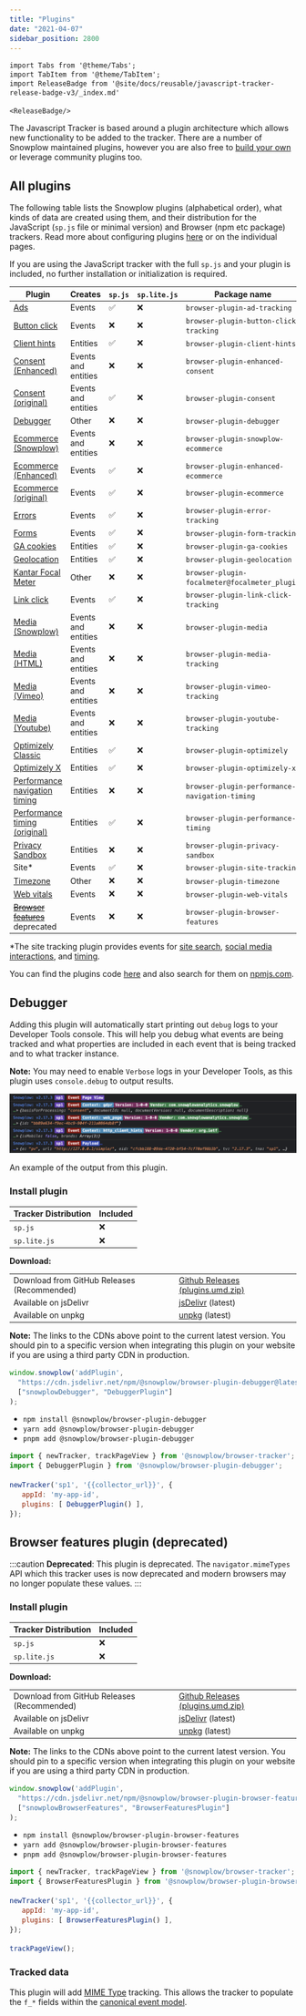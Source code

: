 ```yaml
---
title: "Plugins"
date: "2021-04-07"
sidebar_position: 2800
---
```


```mdx-code-block
import Tabs from '@theme/Tabs';
import TabItem from '@theme/TabItem';
import ReleaseBadge from '@site/docs/reusable/javascript-tracker-release-badge-v3/_index.md'

<ReleaseBadge/>
```

The Javascript Tracker is based around a plugin architecture which allows new functionality to be added to the tracker. There are a number of Snowplow maintained plugins, however you are also free to [build your own](docs/collecting-data/collecting-from-own-applications/javascript-trackers/web-tracker/plugins/creating-your-own-plugins/index.md) or leverage community plugins too.

## All plugins

The following table lists the Snowplow plugins (alphabetical order), what kinds of data are created using them, and their distribution for the JavaScript (`sp.js` file or minimal version) and Browser (npm etc package) trackers. Read more about configuring plugins [here](docs/collecting-data/collecting-from-own-applications/javascript-trackers/web-tracker/plugins/configuring-tracker-plugins/index.md) or on the individual pages.

If you are using the JavaScript tracker with the full `sp.js` and your plugin is included, no further installation or initialization is required.

| Plugin | Creates | `sp.js` | `sp.lite.js` | Package name |
|---|---|---|---|---|
| [Ads](docs/collecting-data/collecting-from-own-applications/javascript-trackers/web-tracker/tracking-events/ads/index.md) | Events | ✅ | ❌ | `browser-plugin-ad-tracking` |
| [Button click](docs/collecting-data/collecting-from-own-applications/javascript-trackers/web-tracker/tracking-events/button-click/index.md) | Events | ❌ | ❌ | `browser-plugin-button-click-tracking` |
| [Client hints](docs/collecting-data/collecting-from-own-applications/javascript-trackers/web-tracker/tracking-events/client-hints/index.md) | Entities | ✅ | ❌ | `browser-plugin-client-hints` |
| [Consent (Enhanced)](docs/collecting-data/collecting-from-own-applications/javascript-trackers/web-tracker/tracking-events/consent-gdpr/index.md) | Events and entities | ❌ | ❌ | `browser-plugin-enhanced-consent` |
| [Consent (original)](docs/collecting-data/collecting-from-own-applications/javascript-trackers/web-tracker/tracking-events/consent-gdpr/original/index.md) | Events and entities | ✅ | ❌ | `browser-plugin-consent` |
| [Debugger](#debugger) | Other | ❌ | ❌ | `browser-plugin-debugger` |
| [Ecommerce (Snowplow)](docs/collecting-data/collecting-from-own-applications/javascript-trackers/web-tracker/tracking-events/ecommerce/index.md) | Events and entities | ❌ | ❌ | `browser-plugin-snowplow-ecommerce` |
| [Ecommerce (Enhanced)](docs/collecting-data/collecting-from-own-applications/javascript-trackers/web-tracker/tracking-events/ecommerce/enhanced/index.md) | Events | ✅ | ❌ | `browser-plugin-enhanced-ecommerce` |
| [Ecommerce (original)](docs/collecting-data/collecting-from-own-applications/javascript-trackers/web-tracker/tracking-events/ecommerce/original/index.md) | Events | ✅ | ❌ | `browser-plugin-ecommerce` |
| [Errors](docs/collecting-data/collecting-from-own-applications/javascript-trackers/web-tracker/tracking-events/errors/index.md) | Events | ✅ | ❌ | `browser-plugin-error-tracking` |
| [Forms](docs/collecting-data/collecting-from-own-applications/javascript-trackers/web-tracker/tracking-events/form-tracking/index.md) | Events | ✅ | ❌ | `browser-plugin-form-tracking` |
| [GA cookies](docs/collecting-data/collecting-from-own-applications/javascript-trackers/web-tracker/tracking-events/ga-cookies/index.md) | Entities | ✅ | ❌ | `browser-plugin-ga-cookies` |
| [Geolocation](docs/collecting-data/collecting-from-own-applications/javascript-trackers/web-tracker/tracking-events/timezone-geolocation/index.md) | Entities | ✅ | ❌ | `browser-plugin-geolocation` |
| [Kantar Focal Meter](docs/collecting-data/collecting-from-own-applications/javascript-trackers/web-tracker/tracking-events/focalmeter/index.md) | Other | ❌ | ❌ | `browser-plugin-focalmeter@focalmeter_plugin` |
| [Link click](docs/collecting-data/collecting-from-own-applications/javascript-trackers/web-tracker/tracking-events/link-click/index.md) | Events | ✅ | ❌ | `browser-plugin-link-click-tracking` |
| [Media (Snowplow)](docs/collecting-data/collecting-from-own-applications/javascript-trackers/web-tracker/tracking-events/media/index.md) | Events and entities | ❌ | ❌ | `browser-plugin-media` |
| [Media (HTML)](docs/collecting-data/collecting-from-own-applications/javascript-trackers/web-tracker/tracking-events/media/html5/index.md) | Events and entities | ❌ | ❌ | `browser-plugin-media-tracking` |
| [Media (Vimeo)](docs/collecting-data/collecting-from-own-applications/javascript-trackers/web-tracker/tracking-events/media/vimeo/index.md) | Events and entities | ❌ | ❌ | `browser-plugin-vimeo-tracking` |
| [Media (Youtube)](docs/collecting-data/collecting-from-own-applications/javascript-trackers/web-tracker/tracking-events/media/youtube/index.md) | Events and entities | ❌ | ❌ | `browser-plugin-youtube-tracking` |
| [Optimizely Classic](docs/collecting-data/collecting-from-own-applications/javascript-trackers/web-tracker/tracking-events/optimizely/index.md) | Entities | ✅ | ❌ | `browser-plugin-optimizely` |
| [Optimizely X](docs/collecting-data/collecting-from-own-applications/javascript-trackers/web-tracker/tracking-events/optimizely/index.md) | Entities | ✅ | ❌ | `browser-plugin-optimizely-x` |
| [Performance navigation timing](docs/collecting-data/collecting-from-own-applications/javascript-trackers/web-tracker/tracking-events/timings/index.md) | Entities | ❌ | ❌ | `browser-plugin-performance-navigation-timing` |
| [Performance timing (original)](docs/collecting-data/collecting-from-own-applications/javascript-trackers/web-tracker/tracking-events/timings/index.md) | Entities | ✅ | ❌ | `browser-plugin-performance-timing` |
| [Privacy Sandbox](docs/collecting-data/collecting-from-own-applications/javascript-trackers/web-tracker/tracking-events/privacy-sandbox/index.md) | Entities |  ❌ | ❌ | `browser-plugin-privacy-sandbox` |
| Site* | Events | ✅ | ❌ | `browser-plugin-site-tracking` |
| [Timezone](docs/collecting-data/collecting-from-own-applications/javascript-trackers/web-tracker/tracking-events/timezone-geolocation/index.md) | Other | ❌ | ❌ | `browser-plugin-timezone` |
| [Web vitals](docs/collecting-data/collecting-from-own-applications/javascript-trackers/web-tracker/tracking-events/web-vitals/index.md) | Events | ❌ | ❌ | `browser-plugin-web-vitals` |
| ~~[Browser features](#browser-features)~~ deprecated | Events | ❌ | ❌ | `browser-plugin-browser-features` |

*The site tracking plugin provides events for [site search](docs/collecting-data/collecting-from-own-applications/javascript-trackers/web-tracker/tracking-events/site-search/index.md), [social media interactions](docs/collecting-data/collecting-from-own-applications/javascript-trackers/web-tracker/tracking-events/social-media/index.md), and [timing](docs/collecting-data/collecting-from-own-applications/javascript-trackers/web-tracker/tracking-events/timings/generic/index.md).

You can find the plugins code [here](https://github.com/snowplow/snowplow-javascript-tracker/tree/master/plugins) and also search for them on [npmjs.com](https://www.npmjs.com/).

## Debugger

Adding this plugin will automatically start printing out `debug` logs to your Developer Tools console. This will help you debug what events are being tracked and what properties are included in each event that is being tracked and to what tracker instance.

**Note:** You may need to enable `Verbose` logs in your Developer Tools, as this plugin uses `console.debug` to output results.

![](images/Screenshot-2021-03-28-at-20.08.35.png)

An example of the output from this plugin.

### Install plugin

<Tabs groupId="platform" queryString>
  <TabItem value="js" label="JavaScript (tag)" default>

| Tracker Distribution | Included |
|----------------------|----------|
| `sp.js`              | ❌        |
| `sp.lite.js`         | ❌        |

**Download:**

<table class="has-fixed-layout"><tbody><tr><td>Download from GitHub Releases (Recommended)</td><td><a href="https://github.com/snowplow/snowplow-javascript-tracker/releases" target="_blank" rel="noreferrer noopener">Github Releases (plugins.umd.zip)</a></td></tr><tr><td>Available on jsDelivr</td><td><a href="https://cdn.jsdelivr.net/npm/@snowplow/browser-plugin-debugger@latest/dist/index.umd.min.js" target="_blank" rel="noreferrer noopener">jsDelivr</a> (latest)</td></tr><tr><td>Available on unpkg</td><td><a href="https://unpkg.com/@snowplow/browser-plugin-debugger@latest/dist/index.umd.min.js" target="_blank" rel="noreferrer noopener">unpkg</a> (latest)</td></tr></tbody></table>

**Note:** The links to the CDNs above point to the current latest version. You should pin to a specific version when integrating this plugin on your website if you are using a third party CDN in production.

```javascript
window.snowplow('addPlugin', 
  "https://cdn.jsdelivr.net/npm/@snowplow/browser-plugin-debugger@latest/dist/index.umd.min.js",
  ["snowplowDebugger", "DebuggerPlugin"]
);
```

  </TabItem>
  <TabItem value="browser" label="Browser (npm)">

- `npm install @snowplow/browser-plugin-debugger`
- `yarn add @snowplow/browser-plugin-debugger`
- `pnpm add @snowplow/browser-plugin-debugger`

```javascript
import { newTracker, trackPageView } from '@snowplow/browser-tracker';
import { DebuggerPlugin } from '@snowplow/browser-plugin-debugger';

newTracker('sp1', '{{collector_url}}', { 
   appId: 'my-app-id', 
   plugins: [ DebuggerPlugin() ],
});
```

  </TabItem>
</Tabs>

## Browser features plugin (deprecated)

:::caution
**Deprecated**: This plugin is deprecated. The `navigator.mimeTypes` API which this tracker uses is now deprecated and modern browsers may no longer populate these values.
:::

### Install plugin

<Tabs groupId="platform" queryString>
  <TabItem value="js" label="JavaScript (tag)" default>

| Tracker Distribution | Included |
|----------------------|----------|
| `sp.js`              | ❌        |
| `sp.lite.js`         | ❌        |

**Download:**

<table class="has-fixed-layout"><tbody><tr><td>Download from GitHub Releases (Recommended)</td><td><a href="https://github.com/snowplow/snowplow-javascript-tracker/releases" target="_blank" rel="noreferrer noopener">Github Releases (plugins.umd.zip)</a></td></tr><tr><td>Available on jsDelivr</td><td><a href="https://cdn.jsdelivr.net/npm/@snowplow/browser-plugin-browser-features@latest/dist/index.umd.min.js" target="_blank" rel="noreferrer noopener">jsDelivr</a> (latest)</td></tr><tr><td>Available on unpkg</td><td><a href="https://unpkg.com/@snowplow/browser-plugin-browser-features@latest/dist/index.umd.min.js" target="_blank" rel="noreferrer noopener">unpkg</a> (latest)</td></tr></tbody></table>

**Note:** The links to the CDNs above point to the current latest version. You should pin to a specific version when integrating this plugin on your website if you are using a third party CDN in production.

```javascript
window.snowplow('addPlugin', 
  "https://cdn.jsdelivr.net/npm/@snowplow/browser-plugin-browser-features@latest/dist/index.umd.min.js",
  ["snowplowBrowserFeatures", "BrowserFeaturesPlugin"]
);
```

  </TabItem>
  <TabItem value="browser" label="Browser (npm)">

   * `npm install @snowplow/browser-plugin-browser-features`
   * `yarn add @snowplow/browser-plugin-browser-features`
   * `pnpm add @snowplow/browser-plugin-browser-features`

```javascript
import { newTracker, trackPageView } from '@snowplow/browser-tracker';
import { BrowserFeaturesPlugin } from '@snowplow/browser-plugin-browser-features';

newTracker('sp1', '{{collector_url}}', { 
   appId: 'my-app-id', 
   plugins: [ BrowserFeaturesPlugin() ],
});

trackPageView();
```

  </TabItem>
</Tabs>

### Tracked data

This plugin will add [MIME Type](https://developer.mozilla.org/en-US/docs/Web/API/NavigatorPlugins/mimeTypes) tracking. This allows the tracker to populate the `f_*` fields within the [canonical event model](/docs/understanding-your-pipeline/canonical-event/index.md).
